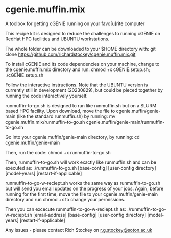 # cgenie.muffin.mix
A toolbox for getting cGENIE running on your favo[u]rite computer

This recipe kit is designed to reduce the challenges to running cGENIE on RedHat HPC facilities and UBUNTU workstations. 

The whole folder can be downloaded to your $HOME directory with:
git clone https://github.com/richardstockey/cgenie.muffin.mix.git

To install cGENIE and its code dependencies on your machine, change to the cgenie.muffin.mix directory and run:
chmod +x cGENIE.setup.sh; 
./cGENIE.setup.sh

Follow the interactive instructions. Note that the UBUNTU version is currently still in development (20230829), but could be pieced together by running the code interactively yourself. 

runmuffin-to-go.sh is designed to run like runmuffin.sh but on a SLURM based HPC facility. 
Upon download, move the file to cgenie.muffin/genie-main (like the standard runmuffin.sh) by running:
mv cgenie.muffin.mix/runmuffin-to-go.sh cgenie.muffin/genie-main/runmuffin-to-go.sh

Go into your cgenie.muffin/genie-main directory, by running:
cd cgenie.muffin/genie-main

Then, run the code:
chmod +x runmuffin-to-go.sh

Then, runmuffin-to-go.sh will work exactly like runmuffin.sh and can be executed as:
./runmuffin-to-go.sh [base-config] [user-config directory] [model-years] [restart-if-applicable]

runmuffin-to-go-w-reciept.sh works the same way as runmuffin-to-go.sh but will send you email updates on the progress of your jobs. 
Again, before running for the first time, move the file to your cgenie.muffin/genie-main directory and run chmod +x to change your permissions. 

Then you can excecute runmuffin-to-go-w-reciept.sh as:
./runmuffin-to-go-w-reciept.sh [email-address] [base-config] [user-config directory] [model-years] [restart-if-applicable]

Any issues - please contact Rich Stockey on r.g.stockey@soton.ac.uk

